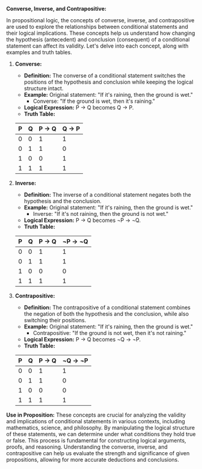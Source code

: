**Converse, Inverse, and Contrapositive:**

In propositional logic, the concepts of converse, inverse, and contrapositive are used to explore the relationships between conditional statements and their logical implications. These concepts help us understand how changing the hypothesis (antecedent) and conclusion (consequent) of a conditional statement can affect its validity. Let's delve into each concept, along with examples and truth tables.

1. **Converse:**
   - **Definition:** The converse of a conditional statement switches the positions of the hypothesis and conclusion while keeping the logical structure intact.
   - **Example:** Original statement: "If it's raining, then the ground is wet."
     - Converse: "If the ground is wet, then it's raining."
   - **Logical Expression:** P → Q becomes Q → P.
   - **Truth Table:**

   | P | Q | P → Q | Q → P |
   |---|---|-------|-------|
   | 0 | 0 |   1   |   1   |
   | 0 | 1 |   1   |   0   |
   | 1 | 0 |   0   |   1   |
   | 1 | 1 |   1   |   1   |

2. **Inverse:**
   - **Definition:** The inverse of a conditional statement negates both the hypothesis and the conclusion.
   - **Example:** Original statement: "If it's raining, then the ground is wet."
     - Inverse: "If it's not raining, then the ground is not wet."
   - **Logical Expression:** P → Q becomes ¬P → ¬Q.
   - **Truth Table:**

   | P | Q | P → Q | ¬P → ¬Q |
   |---|---|-------|--------|
   | 0 | 0 |   1   |    1   |
   | 0 | 1 |   1   |    1   |
   | 1 | 0 |   0   |    0   |
   | 1 | 1 |   1   |    1   |

3. **Contrapositive:**
   - **Definition:** The contrapositive of a conditional statement combines the negation of both the hypothesis and the conclusion, while also switching their positions.
   - **Example:** Original statement: "If it's raining, then the ground is wet."
     - Contrapositive: "If the ground is not wet, then it's not raining."
   - **Logical Expression:** P → Q becomes ¬Q → ¬P.
   - **Truth Table:**

   | P | Q | P → Q | ¬Q → ¬P |
   |---|---|-------|--------|
   | 0 | 0 |   1   |    1   |
   | 0 | 1 |   1   |    0   |
   | 1 | 0 |   0   |    0   |
   | 1 | 1 |   1   |    1   |

**Use in Proposition:**
These concepts are crucial for analyzing the validity and implications of conditional statements in various contexts, including mathematics, science, and philosophy. By manipulating the logical structure of these statements, we can determine under what conditions they hold true or false. This process is fundamental for constructing logical arguments, proofs, and reasoning. Understanding the converse, inverse, and contrapositive can help us evaluate the strength and significance of given propositions, allowing for more accurate deductions and conclusions.
